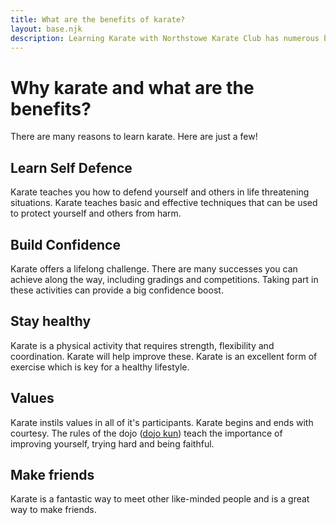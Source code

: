 ```yaml
---
title: What are the benefits of karate?
layout: base.njk
description: Learning Karate with Northstowe Karate Club has numerous benefits including learning effective self defence, gaining confidence and improved fitness
---
```

# Why karate and what are the benefits?
There are many reasons to learn karate. Here are just a few!
## Learn Self Defence
Karate teaches you how to defend yourself and others in life threatening situations. Karate teaches basic and effective techniques that can be used to protect yourself and others from harm.

## Build Confidence 
Karate offers a lifelong challenge. There are many successes you can achieve along the way, including gradings and competitions. Taking part in these activities can provide a big confidence boost.

## Stay healthy
Karate is a physical activity that requires strength, flexibility and coordination. Karate will help improve these. Karate is an excellent form of exercise which is key for a healthy lifestyle.

## Values
Karate instils values in all of it's participants. Karate begins and ends with courtesy. The rules of the dojo ([dojo kun](/dojokun/)) teach the importance of improving yourself, trying hard and being faithful.

## Make friends
Karate is a fantastic way to meet other like-minded people and is a great way to make friends.

